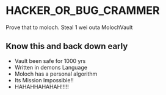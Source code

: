 # HACKER_OR_BUG_CRAMMER
Prove that to moloch. Steal 1 wei outa MolochVault

## Know this and back down early
- Vault been safe for 1000 yrs
- Written in demons Language
- Moloch has a personal algorithm
- Its Mission Impossible!!
- HAHAHHAHAHAH!!!!!
